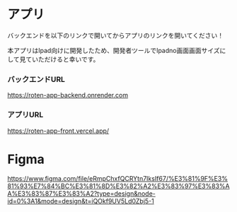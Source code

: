 # アプリ
バックエンドを以下のリンクで開いてからアプリのリンクを開いてください！

本アプリはIpad向けに開発したため、開発者ツールでIpadno画面画面サイズにして見ていただけると幸いです。

### バックエンドURL
https://roten-app-backend.onrender.com

### アプリURL
https://roten-app-front.vercel.app/

# Figma
https://www.figma.com/file/eRmpChxfQCRYtn7IksIf67/%E3%81%9F%E3%81%93%E7%84%BC%E3%81%8D%E3%82%A2%E3%83%97%E3%83%AA%E3%83%87%E3%83%A2?type=design&node-id=0%3A1&mode=design&t=iQOkf9UV5Ld0Zbj5-1
